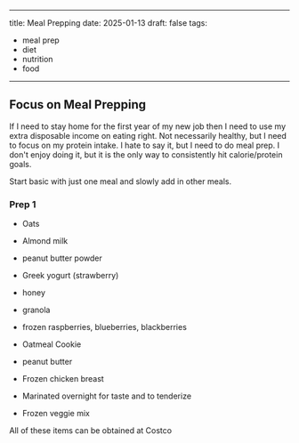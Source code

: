 
---
title: Meal Prepping
date: 2025-01-13
draft: false
tags:
  - meal prep
  - diet
  - nutrition
  - food
---

## Focus on Meal Prepping

If I need to stay home for the first year of my new job then I need to use my extra disposable income on eating right. Not necessarily healthy, but I need to focus on my protein intake. I hate to say it, but I need to do meal prep. I don't enjoy doing it, but it is the only way to consistently hit calorie/protein goals. 

Start basic with just one meal and slowly add in other meals. 

### Prep 1

- Oats
- Almond milk
- peanut butter powder
- Greek yogurt (strawberry)
- honey
- granola
- frozen raspberries, blueberries, blackberries

- Oatmeal Cookie
- peanut butter 

- Frozen chicken breast 
- Marinated overnight for taste and to tenderize 
- Frozen veggie mix 

All of these items can be obtained at Costco 


